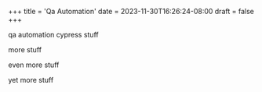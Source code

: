 +++
title = 'Qa Automation'
date = 2023-11-30T16:26:24-08:00
draft = false
+++


qa automation cypress stuff

more stuff

even more stuff

yet more stuff